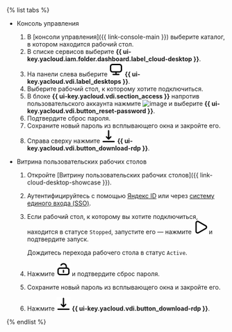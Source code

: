 {% list tabs %}

- Консоль управления

  1. В [консоли управления]({{ link-console-main }}) выберите каталог, в котором находится рабочий стол.
  1. В списке сервисов выберите **{{ ui-key.yacloud.iam.folder.dashboard.label_cloud-desktop }}**.
  1. На панели слева выберите ![image](../../_assets/console-icons/display.svg) **{{ ui-key.yacloud.vdi.label_desktops }}**.
  1. Выберите рабочий стол, к которому хотите подключиться.
  1. В блоке **{{ ui-key.yacloud.vdi.section_access }}** напротив пользовательского аккаунта нажмите ![image](../../_assets/console-icons/ellipsis.svg) и выберите **{{ ui-key.yacloud.vdi.button_reset-password }}**.
  1. Подтвердите сброс пароля.
  1. Сохраните новый пароль из всплывающего окна и закройте его.
  1. Справа сверху нажмите ![image](../../_assets/console-icons/arrow-down-to-line.svg) **{{ ui-key.yacloud.vdi.button_download-rdp }}**.

- Витрина пользовательских рабочих столов

  1. Откройте [Витрину пользовательских рабочих столов]({{ link-cloud-desktop-showcase }}).
  1. Аутентифицируйтесь с помощью [Яндекс ID](https://yandex.ru/support/id/index.html) или через [систему единого входа (SSO)](../../organization/concepts/add-federation.md).
  1. Если рабочий стол, к которому вы хотите подключиться, находится в статусе `Stopped`, запустите его — нажмите ![image](../../_assets/console-icons/play.svg) и подтвердите запуск.

      Дождитесь перехода рабочего стола в статус `Active`.
  1. Нажмите ![image](../../_assets/console-icons/lock-open.svg) и подтвердите сброс пароля.
  1. Сохраните новый пароль из всплывающего окна и закройте его.
  1. Нажмите ![image](../../_assets/console-icons/arrow-down-to-line.svg) **{{ ui-key.yacloud.vdi.button_download-rdp }}**.

{% endlist %}
